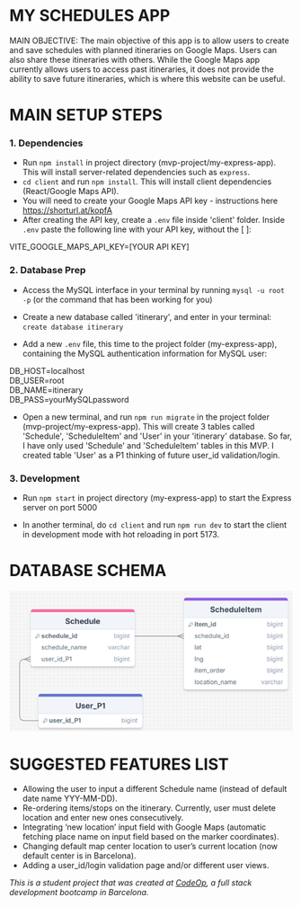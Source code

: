 # MY SCHEDULES APP

MAIN OBJECTIVE:
The main objective of this app is to allow users to create and save schedules with planned itineraries on Google Maps. Users can also share these itineraries with others. While the Google Maps app currently allows users to access past itineraries, it does not provide the ability to save future itineraries, which is where this website can be useful.

# MAIN SETUP STEPS

### 1. Dependencies

- Run `npm install` in project directory (mvp-project/my-express-app). This will install server-related dependencies such as `express`.
- `cd client` and run `npm install`. This will install client dependencies (React/Google Maps API).
- You will need to create your Google Maps API key - instructions here https://shorturl.at/kopfA 
- After creating the API key, create a `.env` file inside 'client' folder. Inside `.env` paste the following line with your API key, without the [ ]:

VITE_GOOGLE_MAPS_API_KEY=[YOUR API KEY]

### 2. Database Prep

- Access the MySQL interface in your terminal by running `mysql -u root -p` (or the command that has been working for you)

- Create a new database called 'itinerary', and enter in your terminal: `create database itinerary`

- Add a new `.env` file, this time to the project folder (my-express-app), containing the MySQL authentication information for MySQL user:

DB_HOST=localhost  
DB_USER=root  
DB_NAME=itinerary  
DB_PASS=yourMySQLpassword

- Open a new terminal, and run `npm run migrate` in the project folder (mvp-project/my-express-app). This will create 3 tables called 'Schedule', 'ScheduleItem' and 'User' in your 'itinerary' database. So far, I have only used 'Schedule' and 'ScheduleItem' tables in this MVP. I created table 'User' as a P1 thinking of future user_id validation/login.

### 3. Development

- Run `npm start` in project directory (my-express-app) to start the Express server on port 5000

- In another terminal, do `cd client` and run `npm run dev` to start the client in development mode with hot reloading in port 5173.

# DATABASE SCHEMA

![Database Schema](/my-express-app/public/images/database-schema.png)


# SUGGESTED FEATURES LIST
* Allowing the user to input a different Schedule name (instead of default date name YYY-MM-DD).
* Re-ordering items/stops on the itinerary. Currently, user must delete location and enter new ones consecutively.
* Integrating ‘new location’ input field with Google Maps (automatic fetching place name on input field based on the marker coordinates).
* Changing default map center location to user’s current location (now default center is in Barcelona).
* Adding a user_id/login validation page and/or different user views.


_This is a student project that was created at [CodeOp](http://codeop.tech), a full stack development bootcamp in Barcelona._